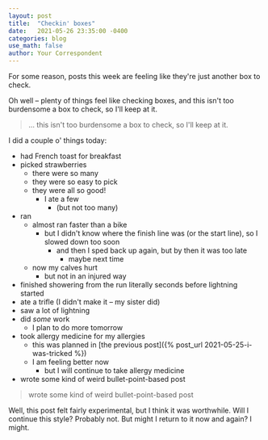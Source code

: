 ```yaml
---
layout: post
title:  "Checkin' boxes"
date:   2021-05-26 23:35:00 -0400
categories: blog
use_math: false
author: Your Correspondent
---
```


For some reason, posts this week are feeling like they're just another box to check.

Oh well &ndash; plenty of things feel like checking boxes, and this isn't too burdensome a box to check, so I'll keep at it.

> ... this isn't too burdensome a box to check, so I'll keep at it.

I did a couple o' things today:
* had French toast for breakfast
* picked strawberries
	* there were so many
	* they were so easy to pick
	* they were all so good!
		* I ate a few
			* (but not too many)
* ran
	* almost ran faster than a bike
		* but I didn't know where the finish line was (or the start line), so I slowed down too soon
			* and then I sped back up again, but by then it was too late
				* maybe next time
	* now my calves hurt
		* but not in an injured way
* finished showering from the run literally seconds before lightning started
* ate a trifle (I didn't make it &ndash; my sister did)
* saw a lot of lightning
* did *some* work
	* I plan to do more tomorrow
* took allergy medicine for my allergies
	* this was planned in [the previous post]({% post_url 2021-05-25-i-was-tricked %})
	* I am feeling better now
		* but I will continue to take allergy medicine
* wrote some kind of weird bullet-point-based post

> wrote some kind of weird bullet-point-based post

Well, this post felt fairly experimental, but I think it was worthwhile. Will I continue this style? Probably not. But might I return to it now and again? I might.



